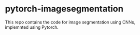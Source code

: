 # pytorch-imagesegmentation
This repo contains the code for image segmentation using CNNs, implemnted using Pytorch.

